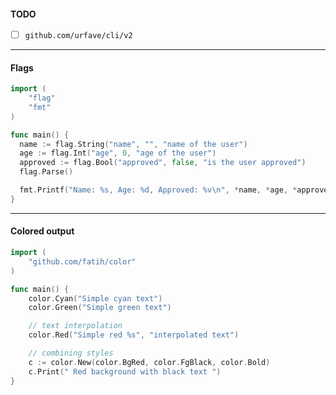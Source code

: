 #### TODO

- [ ] `github.com/urfave/cli/v2`


---

#### Flags

```go
import (
	"flag"
	"fmt"
)

func main() {
  name := flag.String("name", "", "name of the user")
  age := flag.Int("age", 0, "age of the user")
  approved := flag.Bool("approved", false, "is the user approved")
  flag.Parse()

  fmt.Printf("Name: %s, Age: %d, Approved: %v\n", *name, *age, *approved)
}
```


---
#### Colored output

```go
import (
	"github.com/fatih/color"
)

func main() {
	color.Cyan("Simple cyan text")
	color.Green("Simple green text")

	// text interpolation
	color.Red("Simple red %s", "interpolated text")

	// combining styles
	c := color.New(color.BgRed, color.FgBlack, color.Bold)
	c.Print(" Red background with black text ")
}
```